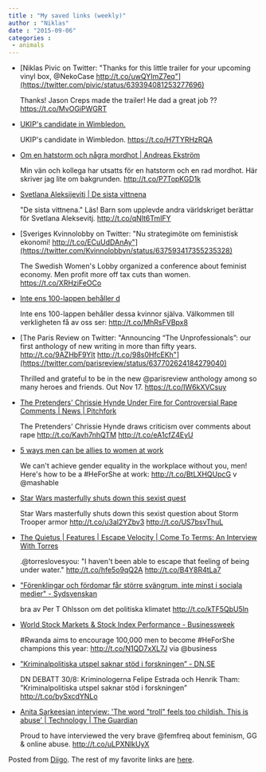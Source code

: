 ```yaml
---
title : "My saved links (weekly)"
author : "Niklas"
date : "2015-09-06"
categories : 
 - animals
---
```


- [Niklas Pivic on Twitter: "Thanks for this little trailer for your upcoming vinyl box, @NekoCase http://t.co/uwQYImZ7eq"](https://twitter.com/pivic/status/639394081253277696)
    
    Thanks! Jason Creps made the trailer! He dad a great job ?? https://t.co/MvOGiPWGRT
    
- [UKIP's candidate in Wimbledon.](https://twitter.com/bucklitsch/status/639420996898963456)
    
    UKIP's candidate in Wimbledon. https://t.co/H7TYRHzRQA
    
- [Om en hatstorm och några mordhot | Andreas Ekström](http://www.andreasekstrom.se/om-en-hatstorm-och-nagra-mordhot/)
    
    Min vän och kollega har utsatts för en hatstorm och en rad mordhot. Här skriver jag lite om bakgrunden. http://t.co/P7TopKGD1k
    
- [Svetlana Aleksijevitj | De sista vittnena](http://www.ersatz.se/bok_aleksijevitj5.htm)
    
    "De sista vittnena." Läs! Barn som upplevde andra världskriget berättar för Svetlana Aleksevitj. http://t.co/qNlt6TmIFY
    
- [Sveriges Kvinnolobby on Twitter: "Nu strategimöte om feministisk ekonomi! http://t.co/ECuUdDAnAy"](https://twitter.com/Kvinnolobbyn/status/637593417355235328)
    
    The Swedish Women's Lobby organized a conference about feminist economy. Men profit more off tax cuts than women. https://t.co/XRHziFeOCo
    
- [Inte ens 100-lappen behåller d](http://t.co/MhRsFVBpx8)
    
    Inte ens 100-lappen behåller dessa kvinnor själva. Välkommen till verkligheten få av oss ser: http://t.co/MhRsFVBpx8
    
- [The Paris Review on Twitter: "Announcing “The Unprofessionals”: our first anthology of new writing in more than fifty years. http://t.co/9AZHbF9YIt http://t.co/98s0HfcEKh"](https://twitter.com/parisreview/status/637702624184279040)
    
    Thrilled and grateful to be in the new @parisreview anthology among so many heroes and friends. Out Nov 17. https://t.co/IW6kXVCsuy
    
- [The Pretenders' Chrissie Hynde Under Fire for Controversial Rape Comments | News | Pitchfork](http://pitchfork.com/news/61006-the-pretenders-chrissie-hynde-under-fire-for-controversial-rape-comments/)
    
    The Pretenders' Chrissie Hynde draws criticism over comments about rape http://t.co/Kavh7nhQTM http://t.co/eA1cfZ4EyU
    
- [5 ways men can be allies to women at work](http://mashable.com/2015/08/26/men-advocate-women-workplace/)
    
    We can't achieve gender equality in the workplace without you, men! Here's how to be a #HeForShe at work: http://t.co/BtLXHQUpcG v @mashable
    
    
- [Star Wars masterfully shuts down this sexist quest](http://tnw.me/cci6L4q)
    
    Star Wars masterfully shuts down this sexist question about Storm Trooper armor http://t.co/u3al2YZbv3 http://t.co/US7bsvThuL
    
- [The Quietus | Features | Escape Velocity | Come To Terms: An Interview With Torres](http://thequietus.com/articles/18205-torres-interview)
    
    .@torreslovesyou: "I haven't been able to escape that feeling of being under water." http://t.co/hfe5o9qQ2A http://t.co/B4Y8R4tLa7
    
- ["Förenklingar och fördomar får större svängrum, inte minst i sociala medier" - Sydsvenskan](http://www.sydsvenskan.se/opinion/per-t-ohlsson/tid-for-storstrejk/)
    
    bra av Per T Ohlsson om det politiska klimatet http://t.co/kTF5QbU5ln
    
- [World Stock Markets & Stock Index Performance - Businessweek](http://www.bloomberg.com/research/markets/news/article.asp?docKey=600-201508210840PR_NEWS_USPRX____PH84103-1)
    
    #Rwanda aims to encourage 100,000 men to become #HeForShe champions this year: http://t.co/N1QD7xXL7J via @business
    
    
- [”Kriminalpolitiska utspel saknar stöd i forskningen” - DN.SE](http://www.dn.se/debatt/kriminalpolitiska-utspel-saknar-stod-i-forskningen/)
    
    DN DEBATT 30/8: Kriminologerna Felipe Estrada och Henrik Tham: ”Kriminalpolitiska utspel saknar stöd i forskningen” http://t.co/bySxcdYNLo
    
- [Anita Sarkeesian interview: 'The word "troll" feels too childish. This is abuse' | Technology | The Guardian](http://www.theguardian.com/technology/2015/aug/29/anita-sarkeesian-gamergate-interview-jessica-valenti)
    
    Proud to have interviewed the very brave @femfreq about feminism, GG & online abuse. http://t.co/uLPXNlkUyX
    

Posted from [Diigo](https://www.diigo.com). The rest of my favorite links are [here](https://www.diigo.com/user/npivic).
